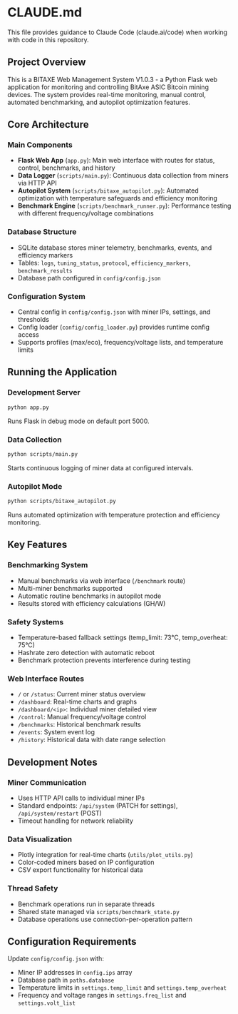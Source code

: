 # CLAUDE.md

This file provides guidance to Claude Code (claude.ai/code) when working with code in this repository.

## Project Overview

This is a BITAXE Web Management System V1.0.3 - a Python Flask web application for monitoring and controlling BitAxe ASIC Bitcoin mining devices. The system provides real-time monitoring, manual control, automated benchmarking, and autopilot optimization features.

## Core Architecture

### Main Components
- **Flask Web App** (`app.py`): Main web interface with routes for status, control, benchmarks, and history
- **Data Logger** (`scripts/main.py`): Continuous data collection from miners via HTTP API
- **Autopilot System** (`scripts/bitaxe_autopilot.py`): Automated optimization with temperature safeguards and efficiency monitoring
- **Benchmark Engine** (`scripts/benchmark_runner.py`): Performance testing with different frequency/voltage combinations

### Database Structure
- SQLite database stores miner telemetry, benchmarks, events, and efficiency markers
- Tables: `logs`, `tuning_status`, `protocol`, `efficiency_markers`, `benchmark_results`
- Database path configured in `config/config.json`

### Configuration System
- Central config in `config/config.json` with miner IPs, settings, and thresholds
- Config loader (`config/config_loader.py`) provides runtime config access
- Supports profiles (max/eco), frequency/voltage lists, and temperature limits

## Running the Application

### Development Server
```bash
python app.py
```
Runs Flask in debug mode on default port 5000.

### Data Collection
```bash
python scripts/main.py
```
Starts continuous logging of miner data at configured intervals.

### Autopilot Mode
```bash
python scripts/bitaxe_autopilot.py
```
Runs automated optimization with temperature protection and efficiency monitoring.

## Key Features

### Benchmarking System
- Manual benchmarks via web interface (`/benchmark` route)
- Multi-miner benchmarks supported
- Automatic routine benchmarks in autopilot mode
- Results stored with efficiency calculations (GH/W)

### Safety Systems
- Temperature-based fallback settings (temp_limit: 73°C, temp_overheat: 75°C)
- Hashrate zero detection with automatic reboot
- Benchmark protection prevents interference during testing

### Web Interface Routes
- `/` or `/status`: Current miner status overview
- `/dashboard`: Real-time charts and graphs
- `/dashboard/<ip>`: Individual miner detailed view
- `/control`: Manual frequency/voltage control
- `/benchmarks`: Historical benchmark results
- `/events`: System event log
- `/history`: Historical data with date range selection

## Development Notes

### Miner Communication
- Uses HTTP API calls to individual miner IPs
- Standard endpoints: `/api/system` (PATCH for settings), `/api/system/restart` (POST)
- Timeout handling for network reliability

### Data Visualization
- Plotly integration for real-time charts (`utils/plot_utils.py`)
- Color-coded miners based on IP configuration
- CSV export functionality for historical data

### Thread Safety
- Benchmark operations run in separate threads
- Shared state managed via `scripts/benchmark_state.py`
- Database operations use connection-per-operation pattern

## Configuration Requirements

Update `config/config.json` with:
- Miner IP addresses in `config.ips` array
- Database path in `paths.database`
- Temperature limits in `settings.temp_limit` and `settings.temp_overheat`
- Frequency and voltage ranges in `settings.freq_list` and `settings.volt_list`
